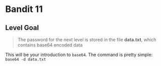 # Bandit 11

## Level Goal

> The password for the next level is stored in the file **data.txt**, which contains base64 encoded data

This will be your introduction to `base64`. The command is pretty simple: `base64 -d data.txt`
